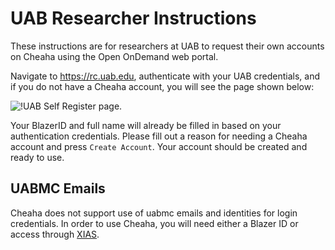 # UAB Researcher Instructions

These instructions are for researchers at UAB to request their own accounts on Cheaha using the Open OnDemand web portal.

Navigate to <https://rc.uab.edu>, authenticate with your UAB credentials, and if you do not have a Cheaha account, you will see the page shown below:

![!UAB Self Register page.](images/uab_self_register.png)

Your BlazerID and full name will already be filled in based on your authentication credentials. Please fill out a reason for needing a Cheaha account and press `Create Account`. Your account should be created and ready to use.

## UABMC Emails

Cheaha does not support use of uabmc emails and identities for login credentials. In order to use Cheaha, you will need either a Blazer ID or access through [XIAS](xias_guest.md).
